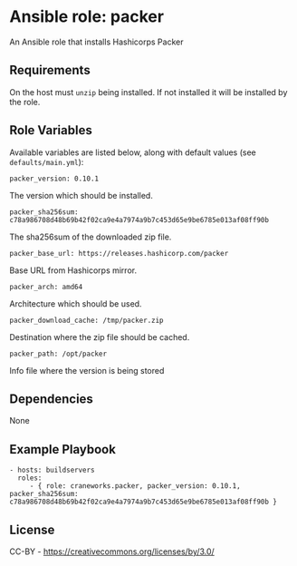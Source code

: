 Ansible role: packer
=========

An Ansible role that installs Hashicorps Packer

Requirements
------------

On the host must `unzip` being installed. If not installed it will be installed by the role.

Role Variables
--------------

Available variables are listed below, along with default values (see `defaults/main.yml`):

	packer_version: 0.10.1

The version which should be installed.

	packer_sha256sum: c78a986708d48b69b42f02ca9e4a7974a9b7c453d65e9be6785e013af08ff90b

The sha256sum of the downloaded zip file.

	packer_base_url: https://releases.hashicorp.com/packer

Base URL from Hashicorps mirror.

	packer_arch: amd64

Architecture which should be used.

	packer_download_cache: /tmp/packer.zip

Destination where the zip file should be cached.

	packer_path: /opt/packer

Info file where the version is being stored

Dependencies
------------

None

Example Playbook
----------------

    - hosts: buildservers
      roles:
         - { role: craneworks.packer, packer_version: 0.10.1, packer_sha256sum: c78a986708d48b69b42f02ca9e4a7974a9b7c453d65e9be6785e013af08ff90b }

License
-------

CC-BY - https://creativecommons.org/licenses/by/3.0/

